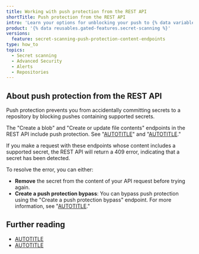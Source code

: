 ```yaml
---
title: Working with push protection from the REST API
shortTitle: Push protection from the REST API
intro: 'Learn your options for unblocking your push to {% data variables.product.prodname_dotcom %} using the REST API if {% data variables.product.prodname_secret_scanning %} detects a secret in the content of your API request.'
product: '{% data reusables.gated-features.secret-scanning %}'
versions:
  feature: secret-scanning-push-protection-content-endpoints
type: how_to
topics:
  - Secret scanning
  - Advanced Security
  - Alerts
  - Repositories
---
```


## About push protection from the REST API

Push protection prevents you from accidentally committing secrets to a repository by blocking pushes containing supported secrets.

The "Create a blob" and "Create or update file contents" endpoints in the REST API include push protection. See "[AUTOTITLE](/rest/git/blobs?apiVersion=2022-11-28#create-a-blob)" and "[AUTOTITLE](/rest/repos/contents?apiVersion=2022-11-28#create-or-update-file-contents)."

If you make a request with these endpoints whose content includes a supported secret, the REST API will return a 409 error, indicating that a secret has been detected.

To resolve the error, you can either:

* **Remove** the secret from the content of your API request before trying again.
* **Create a push protection bypass**: You can bypass push protection using the "Create a push protection bypass" endpoint. For more information, see "[AUTOTITLE](/rest/secret-scanning/secret-scanning?apiVersion=2022-11-28#create-a-push-protection-bypass)."

## Further reading

* [AUTOTITLE](/code-security/secret-scanning/working-with-secret-scanning-and-push-protection/working-with-push-protection-from-the-command-line)
* [AUTOTITLE](/code-security/secret-scanning/working-with-secret-scanning-and-push-protection/working-with-push-protection-in-the-github-ui)
